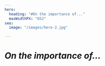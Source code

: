 ```yaml
---
hero:
  heading: "#On the importance of..."
  maxWidthPX: "652"
seo:
  image: "/images/hero-2.jpg"

---
```

# _On the importance of..._